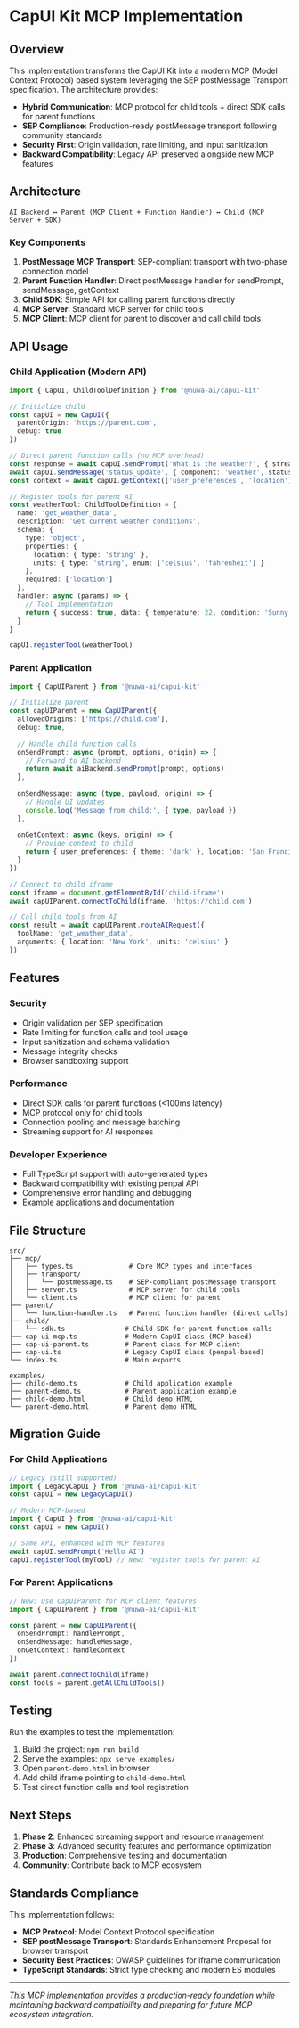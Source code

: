 # CapUI Kit MCP Implementation

## Overview

This implementation transforms the CapUI Kit into a modern MCP (Model Context Protocol) based system leveraging the SEP postMessage Transport specification. The architecture provides:

- **Hybrid Communication**: MCP protocol for child tools + direct SDK calls for parent functions
- **SEP Compliance**: Production-ready postMessage transport following community standards
- **Security First**: Origin validation, rate limiting, and input sanitization
- **Backward Compatibility**: Legacy API preserved alongside new MCP features

## Architecture

```
AI Backend ↔ Parent (MCP Client + Function Handler) ↔ Child (MCP Server + SDK)
```

### Key Components

1. **PostMessage MCP Transport**: SEP-compliant transport with two-phase connection model
2. **Parent Function Handler**: Direct postMessage handler for sendPrompt, sendMessage, getContext
3. **Child SDK**: Simple API for calling parent functions directly
4. **MCP Server**: Standard MCP server for child tools
5. **MCP Client**: MCP client for parent to discover and call child tools

## API Usage

### Child Application (Modern API)

```typescript
import { CapUI, ChildToolDefinition } from '@nuwa-ai/capui-kit'

// Initialize child
const capUI = new CapUI({
  parentOrigin: 'https://parent.com',
  debug: true
})

// Direct parent function calls (no MCP overhead)
const response = await capUI.sendPrompt('What is the weather?', { streaming: true })
await capUI.sendMessage('status_update', { component: 'weather', status: 'ready' })
const context = await capUI.getContext(['user_preferences', 'location'])

// Register tools for parent AI
const weatherTool: ChildToolDefinition = {
  name: 'get_weather_data',
  description: 'Get current weather conditions',
  schema: {
    type: 'object',
    properties: {
      location: { type: 'string' },
      units: { type: 'string', enum: ['celsius', 'fahrenheit'] }
    },
    required: ['location']
  },
  handler: async (params) => {
    // Tool implementation
    return { success: true, data: { temperature: 22, condition: 'Sunny' } }
  }
}

capUI.registerTool(weatherTool)
```

### Parent Application

```typescript
import { CapUIParent } from '@nuwa-ai/capui-kit'

// Initialize parent
const capUIParent = new CapUIParent({
  allowedOrigins: ['https://child.com'],
  debug: true,
  
  // Handle child function calls
  onSendPrompt: async (prompt, options, origin) => {
    // Forward to AI backend
    return await aiBackend.sendPrompt(prompt, options)
  },
  
  onSendMessage: async (type, payload, origin) => {
    // Handle UI updates
    console.log('Message from child:', { type, payload })
  },
  
  onGetContext: async (keys, origin) => {
    // Provide context to child
    return { user_preferences: { theme: 'dark' }, location: 'San Francisco' }
  }
})

// Connect to child iframe
const iframe = document.getElementById('child-iframe')
await capUIParent.connectToChild(iframe, 'https://child.com')

// Call child tools from AI
const result = await capUIParent.routeAIRequest({
  toolName: 'get_weather_data',
  arguments: { location: 'New York', units: 'celsius' }
})
```

## Features

### Security
- Origin validation per SEP specification
- Rate limiting for function calls and tool usage
- Input sanitization and schema validation
- Message integrity checks
- Browser sandboxing support

### Performance
- Direct SDK calls for parent functions (<100ms latency)
- MCP protocol only for child tools
- Connection pooling and message batching
- Streaming support for AI responses

### Developer Experience
- Full TypeScript support with auto-generated types
- Backward compatibility with existing penpal API
- Comprehensive error handling and debugging
- Example applications and documentation

## File Structure

```
src/
├── mcp/
│   ├── types.ts              # Core MCP types and interfaces
│   ├── transport/
│   │   └── postmessage.ts    # SEP-compliant postMessage transport
│   ├── server.ts             # MCP server for child tools
│   └── client.ts             # MCP client for parent
├── parent/
│   └── function-handler.ts   # Parent function handler (direct calls)
├── child/
│   └── sdk.ts               # Child SDK for parent function calls
├── cap-ui-mcp.ts            # Modern CapUI class (MCP-based)
├── cap-ui-parent.ts         # Parent class for MCP client
├── cap-ui.ts                # Legacy CapUI class (penpal-based)
└── index.ts                 # Main exports

examples/
├── child-demo.ts            # Child application example
├── parent-demo.ts           # Parent application example
├── child-demo.html          # Child demo HTML
└── parent-demo.html         # Parent demo HTML
```

## Migration Guide

### For Child Applications

```typescript
// Legacy (still supported)
import { LegacyCapUI } from '@nuwa-ai/capui-kit'
const capUI = new LegacyCapUI()

// Modern MCP-based
import { CapUI } from '@nuwa-ai/capui-kit'
const capUI = new CapUI()

// Same API, enhanced with MCP features
await capUI.sendPrompt('Hello AI')
capUI.registerTool(myTool) // New: register tools for parent AI
```

### For Parent Applications

```typescript
// New: Use CapUIParent for MCP client features
import { CapUIParent } from '@nuwa-ai/capui-kit'

const parent = new CapUIParent({
  onSendPrompt: handlePrompt,
  onSendMessage: handleMessage,
  onGetContext: handleContext
})

await parent.connectToChild(iframe)
const tools = parent.getAllChildTools()
```

## Testing

Run the examples to test the implementation:

1. Build the project: `npm run build`
2. Serve the examples: `npx serve examples/`
3. Open `parent-demo.html` in browser
4. Add child iframe pointing to `child-demo.html`
5. Test direct function calls and tool registration

## Next Steps

1. **Phase 2**: Enhanced streaming support and resource management
2. **Phase 3**: Advanced security features and performance optimization
3. **Production**: Comprehensive testing and documentation
4. **Community**: Contribute back to MCP ecosystem

## Standards Compliance

This implementation follows:
- **MCP Protocol**: Model Context Protocol specification
- **SEP postMessage Transport**: Standards Enhancement Proposal for browser transport
- **Security Best Practices**: OWASP guidelines for iframe communication
- **TypeScript Standards**: Strict type checking and modern ES modules

---

*This MCP implementation provides a production-ready foundation while maintaining backward compatibility and preparing for future MCP ecosystem integration.*
